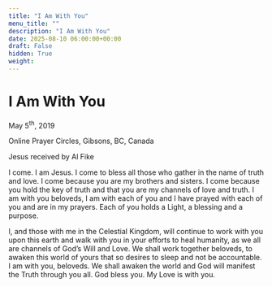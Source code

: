 ```yaml
---
title: "I Am With You"
menu_title: ""
description: "I Am With You"
date: 2025-08-10 06:00:00+00:00
draft: False
hidden: True
weight:
---
```

# I Am With You

May 5<sup>th</sup>, 2019

Online Prayer Circles, Gibsons, BC, Canada

Jesus received by Al Fike

I come.  I am Jesus. I come to bless all those who gather in the name of truth and love. I come because you are my brothers and sisters. I come because you hold the key of truth and that you are my channels of love and truth. I am with you beloveds, I am with each of you and I have prayed with each of you and are in my prayers. Each of you holds a Light, a blessing and a purpose.

I, and those with me in the Celestial Kingdom, will continue to work with you upon this earth and walk with you in your efforts to heal humanity, as we all are channels of God’s Will and Love. We shall work together beloveds, to awaken this world of yours that so desires to sleep and not be accountable. I am with you, beloveds. We shall awaken the world and God will manifest the Truth through you all. God bless you. My Love is with you.
